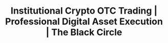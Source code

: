 ---
title: "Institutional Crypto OTC Trading | Professional Digital Asset Execution | The Black Circle"
description: "Professional cryptocurrency trading with institutional liquidity and premium execution. Dedicated OTC trading for complex strategies, portfolio rebalancing, and large-scale digital asset transactions."
---